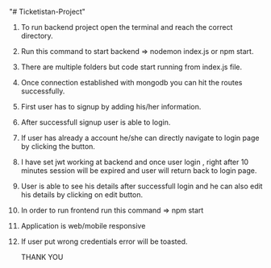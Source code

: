 "# Ticketistan-Project" 


<!-- Project Instructions  -->
1. To run backend project open the terminal and reach the correct directory. 
2. Run this command to start backend => nodemon index.js or npm start.
3. There are multiple folders but code start running from index.js file.
4. Once connection established with mongodb you can hit the routes successfully.
5. First user has to signup by adding his/her information.
6. After successfull signup user is able to login.
7. If user has already a account he/she can directly navigate to login page by clicking the button.
8. I have set jwt working at backend and once user login , right after 10 minutes session will be expired and user will
   return back to login page.
9. User is able to see his details after successfull login and he can also edit his details by clicking on edit button.
10. In order to run frontend run this command => npm start
11. Application is web/mobile responsive
12. If user put wrong credentials error will be toasted.


       THANK YOU
